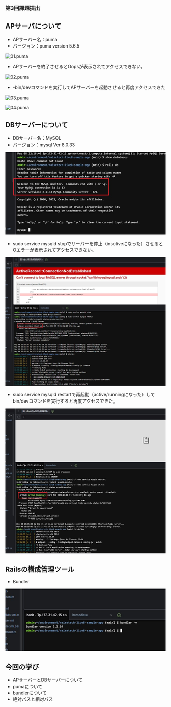 ### 第3回課題提出

## APサーバについて

- APサーバー名：puma
- バージョン：puma version 5.6.5

![01.puma](http:/home/ec2-user/environment/repository_dir/RaiseTech/image/01.puma.jpg)

- APサーバーを終了させるとOopsが表示されてアクセスできない。

![02.puma](/home/ec2-user/environment/repository_dir/RaiseTech/image/02.puma_shut.jpg)

- -bin/devコマンドを実行してAPサーバーを起動させると再度アクセスできた

![03.puma](https://home/ec2-user/environment/repository_dir/RaiseTech/image/03.puma_restart.jpg)

![04.puma](http://home/ec2-user/environment/repository_dir/RaiseTech/image/04.puma_again.jpg)

## DBサーバーについて

- DBサーバー名：MySQL
- バージョン：mysql Ver 8.0.33

![05.db](image/05.db.jpg)

- sudo service mysqld stopでサーバーを停止（insctiveになった）させるとOエラーが表示されてアクセスできない。

![06.db](image/06.db.stop.jpg)

- sudo service mysqld restartで再起動（active/runningになった）してbin/devコマンドを実行すると再度アクセスできた。

![07.db](image/07.db_restart.jpg)

## Railsの構成管理ツール

- Bundler

![07.db](image/08.bundler.jpg)


## 今回の学び

- APサーバーとDBサーバーについて
- pumaについて
- bundlerについて
- 絶対パスと相対パス